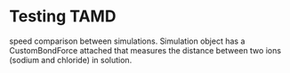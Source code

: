 # Testing TAMD
speed comparison between simulations. Simulation object has a CustomBondForce attached that measures the distance between two ions (sodium and chloride) in solution. 
